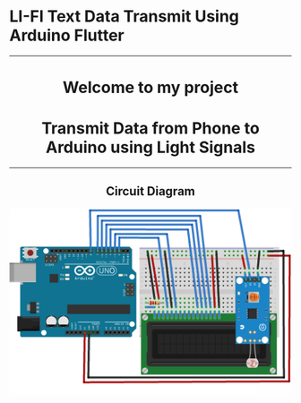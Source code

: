
  
#                                                                 LI-FI Text Data Transmit Using Arduino Flutter

<hr>
<h1 align="center">
Welcome to my project</h1>

<h1 align="center">Transmit Data from Phone to Arduino using Light Signals</h1>

<hr>

<h2 align="center">Circuit Diagram </h2>

![Image ALT](https://github.com/SriranganathanG-2601/LI-FI_Text_Data_Transmit_Using_Arduino_Flutter/blob/83bac8a87fefe1b5b307a25559508641d8a5f101/Circuit%20diagram.png)
